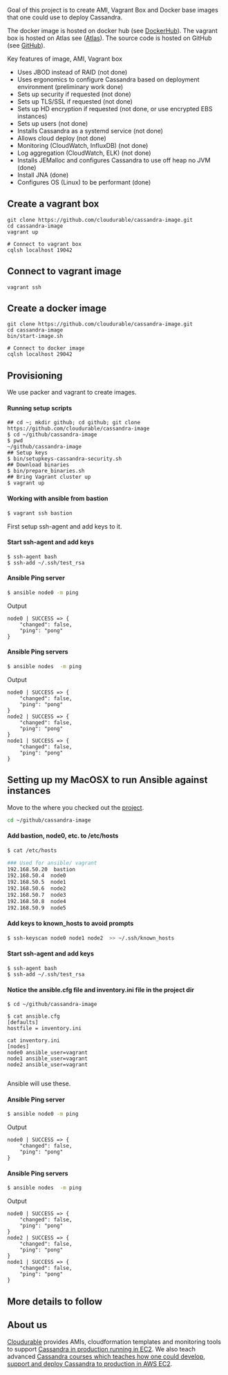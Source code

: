 Goal of this project is to create AMI, Vagrant Box and Docker base images that one could use to deploy Cassandra.

The docker image is hosted on docker hub (see [DockerHub](https://hub.docker.com/r/cloudurable/cassandra/)).
The vagrant box is hosted on Atlas see ([Atlas](https://atlas.hashicorp.com/cloudurable/boxes/cassandra)).
The source code is hosted on GitHub (see [GitHub](https://github.com/cloudurable/cassandra-image)).

Key features of image, AMI, Vagrant box

* Uses JBOD instead of RAID (not done)
* Uses ergonomics to configure Cassandra based on deployment environment (preliminary work done)
* Sets up security if requested (not done)
* Sets up TLS/SSL if requested (not done)
* Sets up HD encryption if requested (not done, or use encrypted EBS instances)
* Sets up users (not done)
* Installs Cassandra as a systemd service (not done) 
* Allows cloud deploy (not done)
* Monitoring (CloudWatch, InfluxDB) (not done)
* Log aggregation (CloudWatch, ELK) (not done)
* Installs JEMalloc and configures Cassandra to use off heap no JVM (done)
* Install JNA (done)
* Configures OS (Linux) to be performant (done)


## Create a vagrant box
```
git clone https://github.com/cloudurable/cassandra-image.git
cd cassandra-image 
vagrant up 

# Connect to vagrant box
cqlsh localhost 19042
```

## Connect to vagrant image
```
vagrant ssh
```

## Create a docker image
```
git clone https://github.com/cloudurable/cassandra-image.git
cd cassandra-image 
bin/start-image.sh

# Connect to docker image
cqlsh localhost 29042
```

## Provisioning
We use packer and vagrant to create images. 

#### Running setup scripts
```
## cd ~; mkdir github; cd github; git clone https://github.com/cloudurable/cassandra-image
$ cd ~/github/cassandra-image
$ pwd
~/github/cassandra-image
## Setup keys
$ bin/setupkeys-cassandra-security.sh
## Download binaries
$ bin/prepare_binaries.sh
## Bring Vagrant cluster up
$ vagrant up
```


#### Working with ansible from bastion

```sh
$ vagrant ssh bastion
```



First setup ssh-agent and add keys to it.

#### Start ssh-agent and add keys
```
$ ssh-agent bash
$ ssh-add ~/.ssh/test_rsa
```

#### Ansible Ping server
```sh
$ ansible node0 -m ping
```

Output
```
node0 | SUCCESS => {
    "changed": false, 
    "ping": "pong"
}

```



#### Ansible Ping servers

```sh
$ ansible nodes  -m ping
```

Output
```
node0 | SUCCESS => {
    "changed": false, 
    "ping": "pong"
}
node2 | SUCCESS => {
    "changed": false, 
    "ping": "pong"
}
node1 | SUCCESS => {
    "changed": false, 
    "ping": "pong"
}

```

## Setting up my MacOSX to run Ansible against instances

Move to the where you checked out the [project](https://github.com/cloudurable/cassandra-image).

```sh
cd ~/github/cassandra-image
```

#### Add bastion, node0, etc. to /etc/hosts
```sh
$ cat /etc/hosts

### Used for ansible/ vagrant
192.168.50.20  bastion
192.168.50.4  node0
192.168.50.5  node1
192.168.50.6  node2
192.168.50.7  node3
192.168.50.8  node4
192.168.50.9  node5

```

#### Add keys to known_hosts to avoid prompts
```sh
$ ssh-keyscan node0 node1 node2  >> ~/.ssh/known_hosts

```


#### Start ssh-agent and add keys
```
$ ssh-agent bash
$ ssh-add ~/.ssh/test_rsa
```

#### Notice the ansible.cfg file and inventory.ini file in the project dir

```
$ cd ~/github/cassandra-image

$ cat ansible.cfg 
[defaults]
hostfile = inventory.ini

cat inventory.ini 
[nodes]
node0 ansible_user=vagrant
node1 ansible_user=vagrant
node2 ansible_user=vagrant


```

Ansible will use these. 



#### Ansible Ping server
```sh
$ ansible node0 -m ping
```

Output
```
node0 | SUCCESS => {
    "changed": false, 
    "ping": "pong"
}

```



#### Ansible Ping servers

```sh
$ ansible nodes  -m ping
```

Output
```
node0 | SUCCESS => {
    "changed": false, 
    "ping": "pong"
}
node2 | SUCCESS => {
    "changed": false, 
    "ping": "pong"
}
node1 | SUCCESS => {
    "changed": false, 
    "ping": "pong"
}

```






## More details to follow


## About us
[Cloudurable](http://cloudurable.com/) provides AMIs, cloudformation templates and monitoring tools 
to support [Cassandra in production running in EC2](http://cloudurable.com/services/index.html). 
We also teach advanced [Cassandra courses which teaches how one could develop, support and deploy Cassandra to production in AWS EC2](http://cloudurable.com/services/index.html). 


